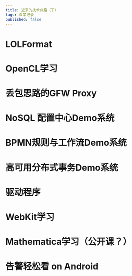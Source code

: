 ```yaml
--- 
title: 近来的技术兴趣（下）
tags: 自学记录
published: false
---
```


LOLFormat
==========

OpenCL学习
===========

丢包思路的GFW Proxy
====================

NoSQL 配置中心Demo系统
=======================

BPMN规则与工作流Demo系统
=========================

高可用分布式事务Demo系统
==========================

驱动程序
=========

WebKit学习
============

Mathematica学习（公开课？）
==============================

告警轻松看 on Android
=======================


